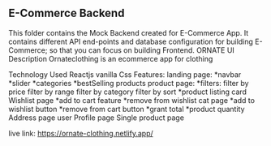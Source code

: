 ## E-Commerce Backend

This folder contains the Mock Backend created for E-Commerce App. It contains different API end-points and database configuration for building E-Commerce; so that you can focus on building Frontend.
ORNATE UI
Description
Ornateclothing is an ecommerce app for clothing

Technology Used
Reactjs
vanilla Css
Features:
landing page: 
         *navbar
         *slider
         *categories
         *bestSelling products
product page:
     *filters:
               filter by price
               filter by range
               filter by category
               filter by sort
     *product listing card
Wishlist page
      *add to cart feature
      *remove from wishlist
cat page
      *add to wishlist button
      *remove from cart button
      *grant total
      *product quantity
Address page
user Profile page
Single product page


live link:
https://ornate-clothing.netlify.app/

